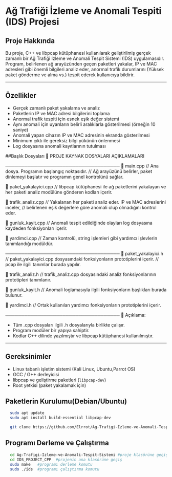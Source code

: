 # Ağ Trafiği İzleme ve Anomali Tespiti (IDS) Projesi

## Proje Hakkında

Bu proje, C++ ve libpcap kütüphanesi kullanılarak geliştirilmiş gerçek zamanlı bir Ağ Trafiği İzleme ve Anomali Tespit Sistemi (IDS) uygulamasıdır. Program, belirlenen ağ arayüzünden geçen paketleri yakalar, IP ve MAC adresleri gibi önemli bilgileri analiz eder, anormal trafik durumlarını (Yüksek paket gönderme ve alma vs.) tespit ederek kullanıcıya bildirir.

---

## Özellikler

- Gerçek zamanlı paket yakalama ve analiz
- Paketlerin IP ve MAC adresi bilgilerini toplama
- Anormal trafik tespiti için esnek eşik değer sistemi
- Aynı anomali için uyarıların belirli aralıklarla gösterilmesi (örneğin 10 saniye)
- Anomali yapan cihazın IP ve MAC adresinin ekranda gösterilmesi
- Minimum çıktı ile gereksiz bilgi yükünün önlenmesi
- Log dosyasına anomali kayıtlarının tutulması


##Başlık Dosyaları
📁 PROJE KAYNAK DOSYALARI AÇIKLAMALARI

────────────────────────────────────
🔹 main.cpp
// Ana dosya. Programın başlangıç noktasıdır.
// Ağ arayüzünü belirler, paket dinlemeyi başlatır ve programın genel kontrolünü sağlar.

🔹 paket_yakalayici.cpp
// libpcap kütüphanesi ile ağ paketlerini yakalayan ve her paketi analiz modülüne gönderen kodları içerir.

🔹 trafik_analiz.cpp
// Yakalanan her paketi analiz eder. IP ve MAC adreslerini inceler,
// belirlenen eşik değerlere göre anomali olup olmadığını kontrol eder.

🔹 gunluk_kayit.cpp
// Anomali tespit edildiğinde olayları log dosyasına kaydeden fonksiyonları içerir.

🔹 yardimci.cpp
// Zaman kontrolü, string işlemleri gibi yardımcı işlevlerin tanımlandığı modüldür.

────────────────────────────────────
🔸 paket_yakalayici.h
// paket_yakalayici.cpp dosyasındaki fonksiyonların prototiplerini içerir.
// pcap ile ilgili tanımlar burada yapılır.

🔸 trafik_analiz.h
// trafik_analiz.cpp dosyasındaki analiz fonksiyonlarının prototipleri tanımlanır.

🔸 gunluk_kayit.h
// Anomali loglamasıyla ilgili fonksiyonların başlıkları burada bulunur.

🔸 yardimci.h
// Ortak kullanılan yardımcı fonksiyonların prototiplerini içerir.

────────────────────────────────────
📝 Açıklama:
- Tüm .cpp dosyaları ilgili .h dosyalarıyla birlikte çalışır.
- Program modüler bir yapıya sahiptir.
- Kodlar C++ dilinde yazılmıştır ve libpcap kütüphanesi kullanılmıştır.

---

## Gereksinimler

- Linux tabanlı işletim sistemi (Kali Linux, Ubuntu,Parrot OS)
- GCC / G++ derleyicisi
- libpcap ve geliştirme paketleri (`libpcap-dev`)
- Root yetkisi (paket yakalamak için)

## Paketlerin Kurulumu(Debian/Ubuntu)
```bash
  sudo apt update
  sudo apt install build-essential libpcap-dev

  git clone https://github.com/Elrrot/Ag-Trafigi-Izleme-ve-Anomali-Tespit-Sistemi.git
```
## Programı Derleme ve Çalıştırma
```bash
  cd Ag-Trafigi-Izleme-ve-Anomali-Tespit-Sistemi #proje klasörüne geçiş
  cd IDS_PROJECT_CPP  #projenin ana klasörüne geçiş
  sudo make   #programı derleme komutu
  sudo ./ids  #programı çalıştırma komutu 


